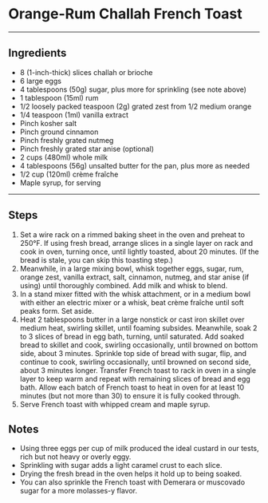 # Orange-Rum Challah French Toast

---

## Ingredients

* 8 (1-inch-thick) slices challah or brioche
* 6 large eggs
* 4 tablespoons (50g) sugar, plus more for sprinkling (see note above)
* 1 tablespoon (15ml) rum
* 1/2 loosely packed teaspoon (2g) grated zest from 1/2 medium orange
* 1/4 teaspoon (1ml) vanilla extract
* Pinch kosher salt
* Pinch ground cinnamon
* Pinch freshly grated nutmeg
* Pinch freshly grated star anise (optional)
* 2 cups (480ml) whole milk
* 4 tablespoons (56g) unsalted butter for the pan, plus more as needed
* 1/2 cup (120ml) crème fraîche
* Maple syrup, for serving

---

## Steps

1.  Set a wire rack on a rimmed baking sheet in the oven and preheat to 250°F. If using fresh bread, arrange slices in a single layer on rack and cook in oven, turning once, until lightly toasted, about 20 minutes. (If the bread is stale, you can skip this toasting step.)
2. Meanwhile, in a large mixing bowl, whisk together eggs, sugar, rum, orange zest, vanilla extract, salt, cinnamon, nutmeg, and star anise (if using) until thoroughly combined. Add milk and whisk to blend.
3. In a stand mixer fitted with the whisk attachment, or in a medium bowl with either an electric mixer or a whisk, beat crème fraîche until soft peaks form. Set aside.
4. Heat 2 tablespoons butter in a large nonstick or cast iron skillet over medium heat, swirling skillet, until foaming subsides. Meanwhile, soak 2 to 3 slices of bread in egg bath, turning, until saturated. Add soaked bread to skillet and cook, swirling occasionally, until browned on bottom side, about 3 minutes. Sprinkle top side of bread with sugar, flip, and continue to cook, swirling occasionally, until browned on second side, about 3 minutes longer. Transfer French toast to rack in oven in a single layer to keep warm and repeat with remaining slices of bread and egg bath. Allow each batch of French toast to heat in oven for at least 10 minutes (but not more than 30) to ensure it is fully cooked through.
5. Serve French toast with whipped cream and maple syrup.


## Notes
* Using three eggs per cup of milk produced the ideal custard in our tests, rich but not heavy or overly eggy.
* Sprinkling with sugar adds a light caramel crust to each slice.
* Drying the fresh bread in the oven helps it hold up to being soaked.
* You can also sprinkle the French toast with Demerara or muscovado sugar for a more molasses-y flavor.
